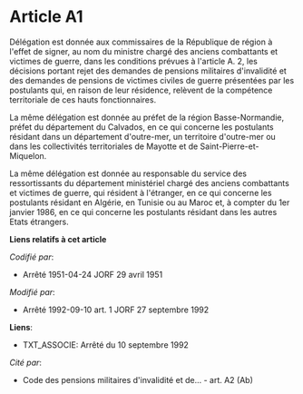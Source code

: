 # Article A1

Délégation est donnée aux commissaires de la République de région à l'effet de signer, au nom du ministre chargé des anciens
combattants et victimes de guerre, dans les conditions prévues à l'article A. 2, les décisions portant rejet des demandes de
pensions militaires d'invalidité et des demandes de pensions de victimes civiles de guerre présentées par les postulants qui,
en raison de leur résidence, relèvent de la compétence territoriale de ces hauts fonctionnaires.

La même délégation est donnée au préfet de la région Basse-Normandie, préfet du département du Calvados, en ce qui concerne
les postulants résidant dans un département d'outre-mer, un territoire d'outre-mer ou dans les collectivités territoriales de
Mayotte et de Saint-Pierre-et-Miquelon.

La même délégation est donnée au responsable du service des ressortissants du département ministériel chargé des anciens
combattants et victimes de guerre, qui résident à l'étranger, en ce qui concerne les postulants résidant en Algérie, en
Tunisie ou au Maroc et, à compter du 1er janvier 1986, en ce qui concerne les postulants résidant dans les autres Etats
étrangers.

**Liens relatifs à cet article**

_Codifié par_:

  - Arrêté 1951-04-24 JORF 29 avril 1951

_Modifié par_:

  - Arrêté 1992-09-10 art. 1 JORF 27 septembre 1992

**Liens**:

  - TXT_ASSOCIE: Arrêté du 10 septembre 1992

_Cité par_:

  - Code des pensions militaires d'invalidité et de... - art. A2 (Ab)
